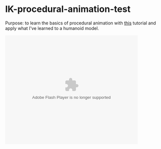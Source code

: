 # IK-procedural-animation-test
Purpose: to learn the basics of procedural animation with [this](https://www.weaverdev.io/blog/bonehead-procedural-animation) tutorial and apply what I've learned to a humanoid model. 

<object width="425" height="350">
  <param name="movie" value="http://www.youtube.com/user/wwwLoveWatercom?v=BTRN1YETpyg" />
  <param name="wmode" value="transparent" />
  <embed src="https://www.youtube.com/watch?v=HZn89S4TIME"
         type="application/x-shockwave-flash"
         wmode="transparent" width="425" height="350" />
</object>
